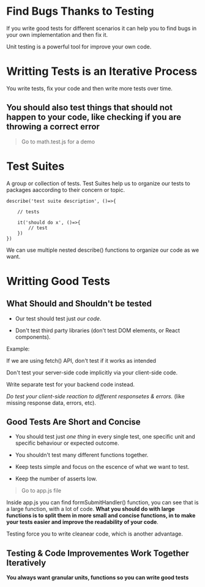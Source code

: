 # Find Bugs Thanks to Testing

If you write good tests for different scenarios it can help you to find bugs in your own implementation and then fix it.

Unit testing is a powerful tool for improve your own code.

# Writting Tests is an Iterative Process

You write tests, fix your code and then write more tests over time.

## You should also test things that should not happen to your code, like checking if you are throwing a correct error

> Go to math.test.js for a demo

# Test Suites

A group or collection of tests. Test Suites help us to organize our tests to packages aaccording to their concern or topic.

```
describe('test suite description', ()=>{

    // tests

    it('should do x', ()=>{
        // test
    })
})
```

We can use multiple nested describe() functions to organize our code as we want.

# Writting Good Tests

## What Should and Shouldn't be tested

* Our test should test just *our code*.

* Don't test third party libraries (don't test DOM elements, or React components).

Example: 

If we are using fetch() API, don't test if it works as intended

Don't test your server-side code implicitly via your client-side code.

Write separate test for your backend code instead.

*Do test your client-side reaction to different responsetes & errors.* (like missing response data, errors, etc).


## Good Tests Are Short and Concise

* You should test just *one thing* in every single test, one specific unit and specific behaviour or expected outcome.

* You shouldn't test many different functions together.

* Keep tests simple and focus on the escence of what we want to test.

* Keep the number of asserts low.

> Go to app.js file

Inside app.js you can find formSubmitHandler() function, you can see that is a large function, with a lot of code. **What you should do with large functions is to split them in more small and concise functions, in to make your tests easier and improve the readability of your code**.

Testing force you to write cleanear code, which is another advantage.

## Testing & Code Improvementes Work Together Iteratively

**You always want granular units, functions so you can write good tests**
